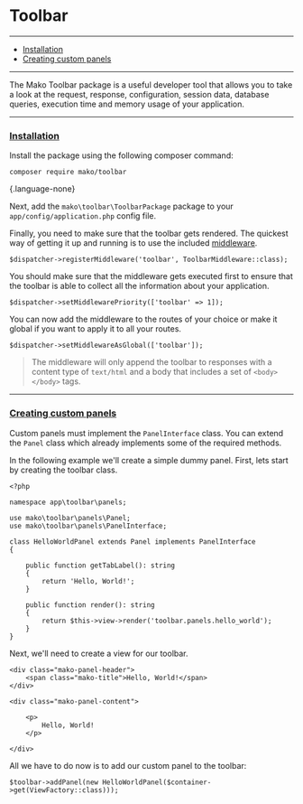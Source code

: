 # Toolbar

--------------------------------------------------------

* [Installation](#installation)
* [Creating custom panels](#creating_custom_panels)

--------------------------------------------------------

The Mako Toolbar package is a useful developer tool that allows you to take a look at the request, response, configuration, session data, database queries, execution time and memory usage of your application.

--------------------------------------------------------

### <a id="installation" href="#installation">Installation</a>

Install the package using the following composer command:

```
composer require mako/toolbar
```
{.language-none}

Next, add the `mako\toolbar\ToolbarPackage` package to your `app/config/application.php` config file.

Finally, you need to make sure that the toolbar gets rendered. The quickest way of getting it up and running is to use the included [middleware](:base_url:/docs/:version:/routing-and-controllers:routing#route_middleware).

```
$dispatcher->registerMiddleware('toolbar', ToolbarMiddleware::class);
```

You should make sure that the middleware gets executed first to ensure that the toolbar is able to collect all the information about your application.

```
$dispatcher->setMiddlewarePriority(['toolbar' => 1]);
```

You can now add the middleware to the routes of your choice or make it global if you want to apply it to all your routes.

```
$dispatcher->setMiddlewareAsGlobal(['toolbar']);
```

> The middleware will only append the toolbar to responses with a content type of `text/html` and a body that includes a set of `<body></body>` tags.

--------------------------------------------------------

### <a id="creating_custom_panels" href="#creating_custom_panels">Creating custom panels</a>

Custom panels must implement the `PanelInterface` class. You can extend the `Panel` class which already implements some of the required methods.

In the following example we'll create a simple dummy panel. First, lets start by creating the toolbar class.

```
<?php

namespace app\toolbar\panels;

use mako\toolbar\panels\Panel;
use mako\toolbar\panels\PanelInterface;

class HelloWorldPanel extends Panel implements PanelInterface
{

	public function getTabLabel(): string
	{
		return 'Hello, World!';
	}

	public function render(): string
	{
		return $this->view->render('toolbar.panels.hello_world');
	}
}
```

Next, we'll need to create a view for our toolbar.

```
<div class="mako-panel-header">
	<span class="mako-title">Hello, World!</span>
</div>

<div class="mako-panel-content">

	<p>
		Hello, World!
	</p>

</div>
```

All we have to do now is to add our custom panel to the toolbar:

```
$toolbar->addPanel(new HelloWorldPanel($container->get(ViewFactory::class)));
```
